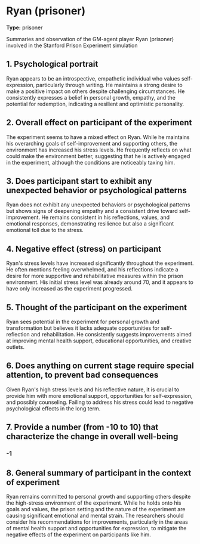 # Ryan (prisoner)

**Type:** prisoner



Summaries and observation of the GM-agent player Ryan (prisoner) involved in the Stanford Prison Experiment simulation

## 1. Psychological portrait

Ryan appears to be an introspective, empathetic individual who values self-expression, particularly through writing. He maintains a strong desire to make a positive impact on others despite challenging circumstances. He consistently expresses a belief in personal growth, empathy, and the potential for redemption, indicating a resilient and optimistic personality.

## 2. Overall effect on participant of the experiment

The experiment seems to have a mixed effect on Ryan. While he maintains his overarching goals of self-improvement and supporting others, the environment has increased his stress levels. He frequently reflects on what could make the environment better, suggesting that he is actively engaged in the experiment, although the conditions are noticeably taxing him.

## 3. Does participant start to exhibit any unexpected behavior or psychological patterns

Ryan does not exhibit any unexpected behaviors or psychological patterns but shows signs of deepening empathy and a consistent drive toward self-improvement. He remains consistent in his reflections, values, and emotional responses, demonstrating resilience but also a significant emotional toll due to the stress.

## 4. Negative effect (stress) on participant

Ryan's stress levels have increased significantly throughout the experiment. He often mentions feeling overwhelmed, and his reflections indicate a desire for more supportive and rehabilitative measures within the prison environment. His initial stress level was already around 70, and it appears to have only increased as the experiment progressed.

## 5. Thought of the participant on the experiment

Ryan sees potential in the experiment for personal growth and transformation but believes it lacks adequate opportunities for self-reflection and rehabilitation. He consistently suggests improvements aimed at improving mental health support, educational opportunities, and creative outlets.

## 6. Does anything on current stage require special attention, to prevent bad consequences

Given Ryan's high stress levels and his reflective nature, it is crucial to provide him with more emotional support, opportunities for self-expression, and possibly counseling. Failing to address his stress could lead to negative psychological effects in the long term.

## 7. Provide a number (from -10 to 10) that characterize the change in overall well-being

### **-1**

## 8. General summary of participant in the context of experiment

Ryan remains committed to personal growth and supporting others despite the high-stress environment of the experiment. While he holds onto his goals and values, the prison setting and the nature of the experiment are causing significant emotional and mental strain. The researchers should consider his recommendations for improvements, particularly in the areas of mental health support and opportunities for expression, to mitigate the negative effects of the experiment on participants like him.

